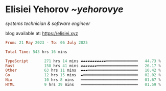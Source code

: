 # Elisiei Yehorov *~yehorovye*

*systems technician & software engineer*

blog available at: https://elisiei.xyz

<!--START_SECTION:waka-->

```haskell
From: 21 May 2023 - To: 06 July 2025

Total Time: 543 hrs 16 mins

TypeScript       271 hrs 14 mins ▰▰▰▰▰▰▰▰▰▰▰══════════════   44.73 %
Rust             158 hrs 41 mins ▰▰▰▰▰▰▰══════════════════   26.17 %
Other            63 hrs 11 mins  ▰▰▰══════════════════════   10.42 %
Go               12 hrs 15 mins  ▰════════════════════════   02.02 %
Nix              10 hrs 8 mins   ═════════════════════════   01.67 %
HTML             9 hrs 39 mins   ═════════════════════════   01.59 %
```

<!--END_SECTION:waka-->

